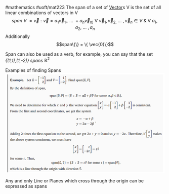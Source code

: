 #mathematics 
#uoft/mat223 
The span of a set of [Vector](Vector.md)s V is the set of all linear combinations of vectors in V
$$span \ V \ = {\vec{v}:\vec{v} = a_1\vec{v}_{1+}\ ... \ +a_n\vec{v}_{n)}}  \ \forall \ \vec{v}_{1},\vec{v}_{2,}\ ... \ , \vec{v}_{n} \in V \ \& \ \forall \ a_{1},a_{2}, \ ... \ , a_{n}$$
Additionally
$$span\{\} = \{ \vec{0}\}$$

Span can also be used as a verb, for example, you can say that the set 
*{(1,1),(1,-2)} spans* $\mathbb{R} ^2$   

Examples of finding Spans
	![Pasted image 20230920114757](Pasted%20image%2020230920114757.png)

Any and only Line or Planes which cross through the origin can be expressed as spans